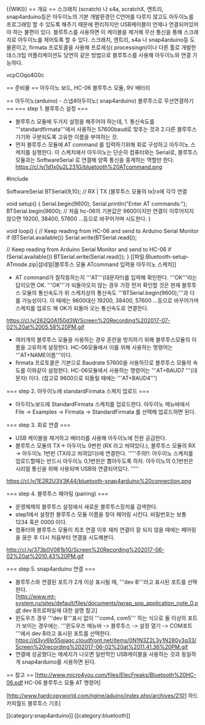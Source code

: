 {{WIKI}}
== 개요 ==
스크래치 (scratch) 나 s4a, scratchX, 엔트리, snap4arduino등은 아두이노의 기본 개발환경인 C언어를 다루지 않고도 아두이노를 프로그래밍 할 수 있도록 해주기 때문에 편리하지만 USB케이블이 언제나 연결되어있어야 하는 불편이 있다.
블루투스를 사용하면 이 케이블을 제거해 무선 통신을 통해 스크래치로 아두이노를 제어토록 할 수 있다.
스크래치, 엔트리, s4a 나 snap4arduino등 도 물론이고, firmata 프로토콜을 사용해 프로세싱( processingn)이나 다른 툴로 개발한 데스크탑 어플리케이션도 당연히 같은 방법으로 블루투스를 사용해 아두이노와 연결 가능하다.

<youtube>vcpCOqo4G0c</youtube>

== 준비물 ==
아두이노 보드,  HC-06 블루투스 모듈, 9V 배터리

== 아두이노(arduino) -  스냅4아두이노( snap4arduino) 블루투스로 무선연결하기 ==
=== step 1. 블루투스 설정 ===
* 블루투스 모듈에 두가지 설정을 해주어야 하는데, 1. 통신속도를 '''standardfirmata'''에서 사용하는 57600baud로 맞추는 것과 2.다른 블루투스 기기와 구분되도록 고유한 이름을 부여하는 것.
* 먼저 블루투스 모듈에 AT command 를 입력하기위해 회로 구성하고 아두이노 스케치를 실행한다. 이 스케치에서 아두이노는 단순히 컴퓨터와는 Serial로, 블루투스 모듈과는 SoftwareSerial 로 연결해 양쪽 통신을 중계하는 역할만 한다.
https://cl.ly/1d1x0u2L231G/bluetooth%20ATcommand.png

<syntaxhighlight lan='arduino'>
#include <SoftwareSerial.h>

SoftwareSerial BTSerial(9,10); // RX | TX (블루투스 모듈의 tx|rx에 각각 연결

void setup()
{
  Serial.begin(9600);
  Serial.println("Enter AT commands:");
  BTSerial.begin(9600);  // 처음 hc-06의 기본값은 9600이지만 연결이 이루어지지 않으면 19200, 38400, 57600 ...등으로 바꾸어가며 시도한다.
}

void loop()
{
  // Keep reading from HC-06 and send to Arduino Serial Monitor
  if (BTSerial.available())
  Serial.write(BTSerial.read());

  // Keep reading from Arduino Serial Monitor and send to HC-06
  if (Serial.available())
  BTSerial.write(Serial.read());
}
</syntaxhighlight>
[[파일:Bluetooth-setup-ATmode.zip|섬네일|블루투스 모듈 ATcommand 입력용 아두이노 스케치]]

* AT command가 잘작동하는지 '''AT'''(대문자!!)를 입력해 확인한다. '''OK'''라는 답이오면 OK. '''OK'''가 되돌아오지 않는 경우 가장 먼저 확인할 것은 현재 블루투스 모듈의 통신속도가 위 스케치상의 통신속도 '''BTSerial.begin(9600);'''과 다를 가능성이다. 이 때에는 9600대신 19200, 38400, 57600 ...등으로 바꾸어가며 스케치를 업로드 해 OK가 되돌아 오는 통신속도로 연결한다.

https://cl.ly/262Q0A150d3W/Screen%20Recording%202017-07-02%20at%2005.58%20PM.gif

* 여러개의 블루투스 모듈을 사용하는 경우 혼란을 방지하기 위해 블루투스모듈의 이름을 고유하게 설정한다. HC-06모듈에서 이를 위해 사용하는 명령어는 '''AT+NAME이름'''이다.
* firmata 프로토콜은 기본으로 Baudrate 57600을 사용하므로 블루투스 모듈의 속도를 이와같이 설정한다. HC-06모듈에서 사용하는 명령어는 '''AT+BAUD7 '''(대문자) 이다. (참고로 9600으로 되돌릴 때에는 '''AT+BAUD4''')

=== step 2. 아두이노에 standardFirmata 스케치 업로드 ===
* 아두이노보드에 StandardFirmata 스케치를 업로드한다.  아두이노 메뉴바에서 File -> Examples -> Firmata -> StandardFirmata 를 선택해 업로드하면 된다.

=== step 3. 회로 연결 ===
* USB 케이블을 제거하고 배터리를 사용해 아두이노에 전원 공급한다.
* 블루투스 모듈의 TX-> 아두이노 0번핀 (RX 라고 씌여있다.), 블루투스 모듈의 RX -> 아두이노 1번핀 (TX라고 씌여있다)에 연결한다.
'''''주의!!: 아두이노 스케치를 업로드할때는 반드시 아두이노 0,1번핀은 뽑아두도록 하자. 아두이노의 0,1번핀은 시리얼 통신을 위해 사용되며 USB와 연결되어있다. '''''

https://cl.ly/1E2R2U3V3K44/bluetooth-snap4arduino%20connection.png

=== step 4.  블루투스 페어링 (pairing) ===
* 운영체제의 블루투스 설정에서 새로운 블루투스장치를 검색한다.
* step1에서 설정한 블루투스 모듈 이름을 찾아 페어링 시킨다. 비밀번호는 보통 1234 혹은 0000 이다.
* 컴퓨터와 블루투스 모듈이 최초 연결 이후 재차 연결이 잘 되지 않을 때에는 페어링을 끊은 후 다시 처음부터 연결을 시도해본다.

http://cl.ly/373b0V081b1G/Screen%20Recording%202017-06-02%20at%2010.43%20PM.gif

=== step 5. snap4arduino 연결 ===
* 블루투스와 연결된 포트가 2개 이상 표시될 때, '''dev B'''라고 표시된 포트를 선택한다.  <br> [http://www.mt-system.ru/sites/default/files/documents/iwrap_spp_application_note_0.pdf dev B프로파일에 대한 설명 참고]
* 윈도우즈 경우 '''dev B'''표시 없이 '''com4, com5''' 하는 식으로 둘 이상의 포트가 보이는 경우에는. '''윈도우즈 메뉴바 -> 블루투스 -> 설정 열기 -> COM포트 '''에서 dev B라고 표시된 포트를 선택한다.
https://d3vv6lp55qjaqc.cloudfront.net/items/0N1N3Z2L3y1N280y3q33/Screen%20recording%202017-06-02%20at%2011.41.36%20PM.gif
*  연결에 성공했다는 메세지가 나오면 일반적인 USB케이블을 사용하는 것과 동일하게 snap4arduino를 사용하면 된다.

== 참고 ==
[http://www.micro4you.com/files/ElecFreaks/Bluetooth%20HC-06.pdf HC-06  블루투스 모듈 AT 명령어]

[http://www.hardcopyworld.com/ngine/aduino/index.php/archives/2101 하드카피월드 블루투스 기초]

[[category:snap4arduino]]
[[category:bluetooth]]
